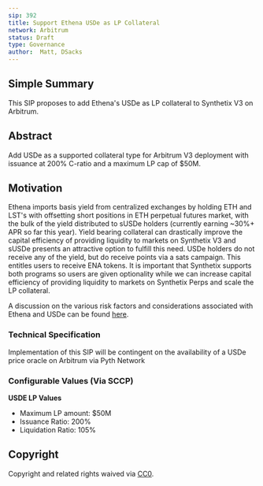 ```yaml
---
sip: 392
title: Support Ethena USDe as LP Collateral
network: Arbitrum
status: Draft
type: Governance
author:  Matt, DSacks
---
```

## Simple Summary

This SIP proposes to add Ethena's USDe as LP collateral to Synthetix V3 on Arbitrum.


## Abstract

Add USDe as a supported collateral type for Arbitrum V3 deployment with issuance at 200% C-ratio and a maximum LP cap of $50M.


## Motivation

Ethena imports basis yield from centralized exchanges by holding ETH and LST's with offsetting short positions in ETH perpetual futures market, with the bulk of the yield distributed to sUSDe holders (currently earning ~30%+ APR so far this year). Yield bearing collateral can drastically improve the capital efficiency of providing liquidity to markets on Synthetix V3 and sUSDe presents an attractive option to fulfill this need.
USDe holders do not receive any of the yield, but do receive points via a sats campaign. This entitles users to receive ENA tokens. It is important that Synthetix supports both programs so users are given optionality while we can increase capital efficiency of providing liquidity to markets on Synthetix Perps and scale the LP collateral.

A discussion on the various risk factors and considerations associated with Ethena and USDe can be found [here]([url](https://forum.makerdao.com/t/morpho-spark-dai-vault-update-1-april-2024/24006#performance-and-pool-selection-1)).

### Technical Specification

Implementation of this SIP will be contingent on the availability of a USDe price oracle on Arbitrum via Pyth Network

### Configurable Values (Via SCCP)

**USDE LP Values**
- Maximum LP amount: $50M
- Issuance Ratio: 200%
- Liquidation Ratio: 105%

## Copyright

Copyright and related rights waived via [CC0](https://creativecommons.org/publicdomain/zero/1.0/).
